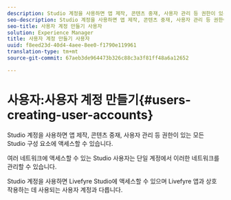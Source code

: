 ```yaml
---
description: Studio 계정을 사용하면 앱 제작, 콘텐츠 중재, 사용자 관리 등 권한이 있는 모든 Studio 구성 요소에 액세스할 수 있습니다.
seo-description: Studio 계정을 사용하면 앱 제작, 콘텐츠 중재, 사용자 관리 등 권한이 있는 모든 Studio 구성 요소에 액세스할 수 있습니다.
seo-title: 사용자 계정 만들기 사용자
solution: Experience Manager
title: 사용자 계정 만들기 사용자
uuid: f8eed23d-40d4-4aee-8ee0-f1790e119961
translation-type: tm+mt
source-git-commit: 67aeb3de964473b326c88c3a3f81ff48a6a12652

---
```



# 사용자:사용자 계정 만들기{#users-creating-user-accounts}

Studio 계정을 사용하면 앱 제작, 콘텐츠 중재, 사용자 관리 등 권한이 있는 모든 Studio 구성 요소에 액세스할 수 있습니다.

여러 네트워크에 액세스할 수 있는 Studio 사용자는 단일 계정에서 이러한 네트워크를 관리할 수 있습니다.

Studio 계정을 사용하면 Livefyre Studio에 액세스할 수 있으며 Livefyre 앱과 상호 작용하는 데 사용되는 사용자 계정과 다릅니다.
